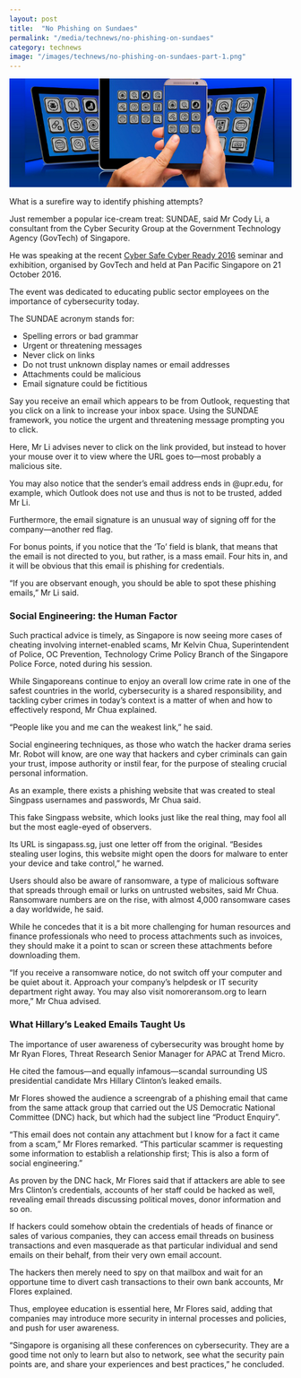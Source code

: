 ```yaml
---
layout: post
title:  "No Phishing on Sundaes"
permalink: "/media/technews/no-phishing-on-sundaes"
category: technews
image: "/images/technews/no-phishing-on-sundaes-part-1.png"
---
```


![No Phishing on Sundaes](/images/technews/no-phishing-on-sundaes-part-1.png)

What is a surefire way to identify phishing attempts?

Just remember a popular ice-cream treat: SUNDAE, said Mr Cody Li, a consultant from the Cyber Security Group at the Government Technology Agency (GovTech) of Singapore.

He was speaking at the recent [Cyber Safe Cyber Ready 2016](https://www.tech.gov.sg/technews/innovation/2016/10/stay-cyber-ready-to-be-cyber-safe) seminar and exhibition, organised by GovTech and held at Pan Pacific Singapore on 21 October 2016.

The event was dedicated to educating public sector employees on the importance of cybersecurity today.

The SUNDAE acronym stands for:

* Spelling errors or bad grammar
* Urgent or threatening messages
* Never click on links
* Do not trust unknown display names or email addresses
* Attachments could be malicious
* Email signature could be fictitious
 
Say you receive an email which appears to be from Outlook, requesting that you click on a link to increase your inbox space. Using the SUNDAE framework, you notice the urgent and threatening message prompting you to click.

Here, Mr Li advises never to click on the link provided, but instead to hover your mouse over it to view where the URL goes to—most probably a malicious site.

You may also notice that the sender’s email address ends in @upr.edu, for example, which Outlook does not use and thus is not to be trusted, added Mr Li.

Furthermore, the email signature is an unusual way of signing off for the company—another red flag.

For bonus points, if you notice that the ‘To’ field is blank, that means that the email is not directed to you, but rather, is a mass email. Four hits in, and it will be obvious that this email is phishing for credentials.

“If you are observant enough, you should be able to spot these phishing emails,” Mr Li said.

### **Social Engineering: the Human Factor**
Such practical advice is timely, as Singapore is now seeing more cases of cheating involving internet-enabled scams, Mr Kelvin Chua, Superintendent of Police, OC Prevention, Technology Crime Policy Branch of the Singapore Police Force, noted during his session.

While Singaporeans continue to enjoy an overall low crime rate in one of the safest countries in the world, cybersecurity is a shared responsibility, and tackling cyber crimes in today’s context is a matter of when and how to effectively respond, Mr Chua explained.

“People like you and me can the weakest link,” he said.

Social engineering techniques, as those who watch the hacker drama series Mr. Robot will know, are one way that hackers and cyber criminals can gain your trust, impose authority or instil fear, for the purpose of stealing crucial personal information.

As an example, there exists a phishing website that was created to steal Singpass usernames and passwords, Mr Chua said.

This fake Singpass website, which looks just like the real thing, may fool all but the most eagle-eyed of observers.

Its URL is singapass.sg, just one letter off from the original. “Besides stealing user logins, this website might open the doors for malware to enter your device and take control,” he warned.

Users should also be aware of ransomware, a type of malicious software that spreads through email or lurks on untrusted websites, said Mr Chua. Ransomware numbers are on the rise, with almost 4,000 ransomware cases a day worldwide, he said.

While he concedes that it is a bit more challenging for human resources and finance professionals who need to process attachments such as invoices, they should make it a point to scan or screen these attachments before downloading them.

“If you receive a ransomware notice, do not switch off your computer and be quiet about it. Approach your company’s helpdesk or IT security department right away. You may also visit nomoreransom.org to learn more,” Mr Chua advised.

### **What Hillary’s Leaked Emails Taught Us**
The importance of user awareness of cybersecurity was brought home by Mr Ryan Flores, Threat Research Senior Manager for APAC at Trend Micro.

He cited the famous—and equally infamous—scandal surrounding US presidential candidate Mrs Hillary Clinton’s leaked emails.

Mr Flores showed the audience a screengrab of a phishing email that came from the same attack group that carried out the US Democratic National Committee (DNC) hack, but which had the subject line “Product Enquiry”.

“This email does not contain any attachment but I know for a fact it came from a scam,” Mr Flores remarked. “This particular scammer is requesting some information to establish a relationship first; This is also a form of social engineering.”

As proven by the DNC hack, Mr Flores said that if attackers are able to see Mrs Clinton’s credentials, accounts of her staff could be hacked as well, revealing email threads discussing political moves, donor information and so on.

If hackers could somehow obtain the credentials of heads of finance or sales of various companies, they can access email threads on business transactions and even masquerade as that particular individual and send emails on their behalf, from their very own email account.

The hackers then merely need to spy on that mailbox and wait for an opportune time to divert cash transactions to their own bank accounts, Mr Flores explained.

Thus, employee education is essential here, Mr Flores said, adding that companies may introduce more security in internal processes and policies, and push for user awareness.

“Singapore is organising all these conferences on cybersecurity. They are a good time not only to learn but also to network, see what the security pain points are, and share your experiences and best practices,” he concluded. 
